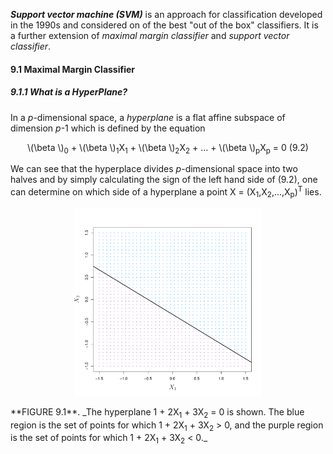 _**Support vector machine (SVM)**_ is an approach for classification developed in the 1990s and considered on of the best "out of the box" classifiers. It is a further extension of *maximal margin classifier* and *support vector classifier*.

<p></p>

#### 9.1 Maximal Margin Classifier

##### 9.1.1 What is a HyperPlane?
In a _p_-dimensional space, a _hyperplane_ is a flat affine subspace of dimension _p_-1 which is defined by the equation

<p align="center">
\(\beta \)<sub>0</sub> + \(\beta \)<sub>1</sub>X<sub>1</sub> + \(\beta \)<sub>2</sub>X<sub>2</sub> + ... + \(\beta \)<sub>p</sub>X<sub>p</sub> = 0   (9.2)
<p>

We can see that the hyperplace divides _p_-dimensional space into two halves and by simply calculating the sign of the left hand side of (9.2), one can determine on which side of a hyperplane a point X = (X<sub>1</sub>,X<sub>2</sub>,...,X<sub>p</sub>)<sup>T</sup> lies.

<p align="center">
  <img src="../figures/Chapter9/9.1.pdf" width=300 height=300>
</p>
<p>
**FIGURE 9.1**. _The hyperplane 1 + 2X<sub>1</sub> + 3X<sub>2</sub> = 0 is shown. The blue region is the set of points for which 1 + 2X<sub>1</sub> + 3X<sub>2</sub> > 0, and the purple region is the set of points for which 1 + 2X<sub>1</sub> + 3X<sub>2</sub> < 0._
</p>
